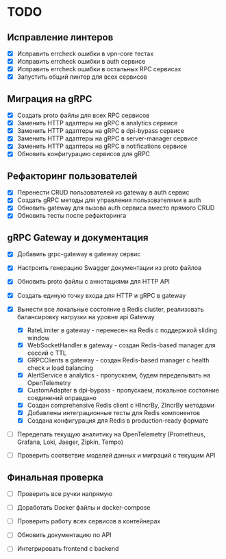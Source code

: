 # TODO

## Исправление линтеров
- [x] Исправить errcheck ошибки в vpn-core тестах
- [x] Исправить errcheck ошибки в auth сервисе
- [x] Исправить errcheck ошибки в остальных RPC сервисах
- [x] Запустить общий линтер для всех сервисов

## Миграция на gRPC
- [x] Создать proto файлы для всех RPC сервисов
- [x] Заменить HTTP адаптеры на gRPC в analytics сервисе
- [x] Заменить HTTP адаптеры на gRPC в dpi-bypass сервисе
- [x] Заменить HTTP адаптеры на gRPC в server-manager сервисе
- [x] Заменить HTTP адаптеры на gRPC в notifications сервисе
- [x] Обновить конфигурацию сервисов для gRPC

## Рефакторинг пользователей
- [x] Перенести CRUD пользователей из gateway в auth сервис
- [x] Создать gRPC методы для управления пользователями в auth
- [x] Обновить gateway для вызова auth сервиса вместо прямого CRUD
- [x] Обновить тесты после рефакторинга

## gRPC Gateway и документация
- [x] Добавить grpc-gateway в gateway сервис
- [x] Настроить генерацию Swagger документации из proto файлов
- [x] Обновить proto файлы с аннотациями для HTTP API
- [x] Создать единую точку входа для HTTP и gRPC в gateway
- [x] Вынести все локальные состояние в Redis cluster, реализовать балансировку нагрузки на уровне api Gateway
  - [x] RateLimiter в gateway - перенесен на Redis с поддержкой sliding window
  - [x] WebSocketHandler в gateway - создан Redis-based manager для сессий с TTL
  - [x] GRPCClients в gateway - создан Redis-based manager с health check и load balancing
  - [x] AlertService в analytics - пропускаем, будем переделывать на OpenTelemetry
  - [x] CustomAdapter в dpi-bypass - пропускаем, локальное состояние соединений оправдано
  - [x] Создан comprehensive Redis client с HIncrBy, ZIncrBy методами
  - [x] Добавлены интеграционные тесты для Redis компонентов
  - [x] Создана конфигурация для Redis в production-ready формате
- [ ] Переделать текущую аналитику на OpenTelemetry (Prometheus, Grafana, Loki, Jaeger, Zipkin, Tempo)
- [ ] Проверить соответвие моделей данных и миграций с текущим API


## Финальная проверка
- [ ] Проверить все ручки напрямую
- [ ] Доработать Docker файлы и docker-compose
- [ ] Проверить работу всех сервисов в контейнерах
- [ ] Обновить документацию по API

- [ ] Интегрировать frontend с backend
